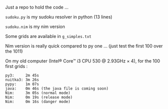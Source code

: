 Just a repo to hold the code ...

`sudoku.py` is my sudoku resolver in python (13 lines)

`sudoku.nim` is my nim version

Some grids are available in `g_simples.txt`

Nim version is really quick compared to py one ...
(just test the first 100 over the 1011)

On my old computer (Intel® Core™ i3 CPU 530 @ 2.93GHz × 4), for the 100 first grids :

```
py3:     2m 45s
nuitka3: 3m 26s
pypy:    1m 07s
java:    0m 46s (the java file is coming soon)
Nim:     3m 05s (normal mode)
Nim:     0m 19s (release mode)
Nim:     0m 16s (danger mode)
```
